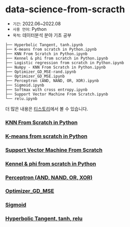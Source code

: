 # data-science-from-scracth

- `기간`: 2022.06~2022.08
- `사용 언어`: Python
- `목적`: 데이터분석 분야 기초 공부

```
├── Hyperbolic Tangent, tanh.ipynb
├── K-means from scratch in Python.ipynb
├── KNN From Scratch in Python.ipynb
├── Kennel & phi from scratch in Python.ipynb
├── Logistic regression from scratch in Python.ipynb
├── Numpy - KNN From Scratch in Python.ipynb
├── Optimizer_GD_MSE-rand.ipynb
├── Optimizer_GD_MSE.ipynb
├── Perceptron (AND, NAND, OR, XOR).ipynb
├── Sigmoid.ipynb
├── Softmax with cross entropy.ipynb
├── Support Vector Machine From Scratch.ipynb
└── relu.ipynb
```

더 많은 내용은 [티스토리](https://sillon-coding.tistory.com/)에서 볼 수 있습니다.

### [KNN From Scratch in Python](https://sillon-coding.tistory.com/195)

### [K-means from scratch in Python](https://sillon-coding.tistory.com/246)

### [Support Vector Machine From Scratch](https://sillon-coding.tistory.com/225)

### [Kennel & phi from scratch in Python](https://sillon-coding.tistory.com/219)

### [Perceptron (AND, NAND, OR, XOR)](https://sillon-coding.tistory.com/237)

### [Optimizer_GD_MSE](https://sillon-coding.tistory.com/178)

### [Sigmoid](https://sillon-coding.tistory.com/224)

### [Hyperbolic Tangent, tanh, relu](https://sillon-coding.tistory.com/255)
